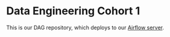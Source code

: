 # Data Engineering Cohort 1

This is our DAG repository, which deploys to our [Airflow server](https://de1.airflow.eskwelabs.com).

